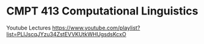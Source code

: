 # CMPT 413 Computational Linguistics

Youtube Lectures
https://www.youtube.com/playlist?list=PLlJscqJYzu34ZstEVVKUtkWHUgsdsKcxO
